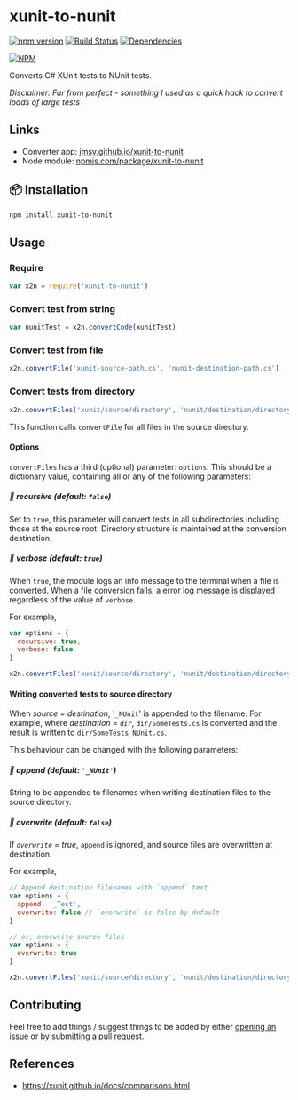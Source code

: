 # xunit-to-nunit

[![npm version](https://badge.fury.io/js/xunit-to-nunit.svg)](https://badge.fury.io/js/xunit-to-nunit)
[![Build Status](https://travis-ci.org/jmsv/xunit-to-nunit.svg?branch=master)](https://travis-ci.org/jmsv/xunit-to-nunit)
[![Dependencies](https://www.versioneye.com/user/projects/59819587368b080078e5cabc/badge.svg)](https://www.versioneye.com/user/projects/59819587368b080078e5cabc?child=summary)

[![NPM](https://nodei.co/npm/xunit-to-nunit.png)](https://nodei.co/npm/xunit-to-nunit/)

Converts C# XUnit tests to NUnit tests.

_Disclaimer: Far from perfect - something I used as a quick hack to convert loads of large tests_

## Links

- Converter app: [jmsv.github.io/xunit-to-nunit](https://jmsv.github.io/xunit-to-nunit)
- Node module: [npmjs.com/package/xunit-to-nunit](https://www.npmjs.com/package/xunit-to-nunit)

## :package: Installation

```bash
npm install xunit-to-nunit
```

## Usage

### Require

```javascript
var x2n = require('xunit-to-nunit')
```

### Convert test from string

```javascript
var nunitTest = x2n.convertCode(xunitTest)
```

### Convert test from file

```javascript
x2n.convertFile('xunit-source-path.cs', 'nunit-destination-path.cs')
```

### Convert tests from directory

```javascript
x2n.convertFiles('xunit/source/directory', 'nunit/destination/directory')
```

This function calls `convertFile` for all files in the source directory.

#### Options

`convertFiles` has a third (optional) parameter: `options`. This should be a dictionary value, containing all or any of the following  parameters:

##### :wrench: recursive (default: `false`)

Set to `true`, this parameter will convert tests in all subdirectories including those at the source root. Directory structure is maintained at the conversion destination.

##### :wrench: verbose (default: `true`)

When `true`, the module logs an info message to the terminal when a file is converted. When a file conversion fails, a error log message is displayed regardless of the value of `verbose`.

For example,

```javascript
var options = {
  recursive: true,
  verbose: false
}

x2n.convertFiles('xunit/source/directory', 'nunit/destination/directory', options)
```

#### Writing converted tests to source directory

When _source = destination_, '`_NUnit`' is appended to the filename. For example, where _destination = `dir`_, `dir/SomeTests.cs` is converted and the result is written to `dir/SomeTests_NUnit.cs`.

This behaviour can be changed with the following parameters:

##### :wrench: append (default: `'_NUnit'`)

String to be appended to filenames when writing destination files to the source directory.

##### :wrench: overwrite (default: `false`)

If _`overwrite` = true_, `append` is ignored, and source files are overwritten at destination.

For example,

```javascript
// Append destination filenames with `append` text
var options = {
  append: '_Test',
  overwrite: false // `overwrite` is false by default
}

// or, overwrite source files
var options = {
  overwrite: true
}

x2n.convertFiles('xunit/source/directory', 'nunit/destination/directory', options)

```

## Contributing

Feel free to add things / suggest things to be added by either [opening an issue](https://github.com/jmsv/xunit-to-nunit/issues) or by submitting a pull request.

## References

- https://xunit.github.io/docs/comparisons.html
